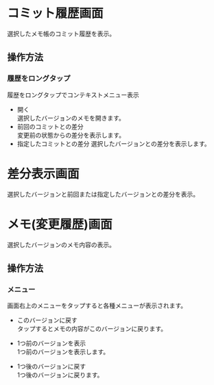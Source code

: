 # コミット履歴画面
選択したメモ帳のコミット履歴を表示。  

## 操作方法
### 履歴をロングタップ
履歴をロングタップでコンテキストメニュー表示  

- 開く  
  選択したバージョンのメモを開きます。
- 前回のコミットとの差分  
  変更前の状態からの差分を表示します。
- 指定したコミットとの差分
  選択したバージョンとの差分を表示します。

# 差分表示画面
選択したバージョンと前回または指定したバージョンとの差分を表示。  

# メモ(変更履歴)画面
選択したバージョンのメモ内容の表示。  

## 操作方法
### メニュー
画面右上のメニューをタップすると各種メニューが表示されます。  

- このバージョンに戻す  
  タップするとメモの内容がこのバージョンに戻ります。
  
- 1つ前のバージョンを表示  
  1つ前のバージョンを表示します。

  
- 1つ後のバージョンに戻す  
  1つ後のバージョンに戻ります。

